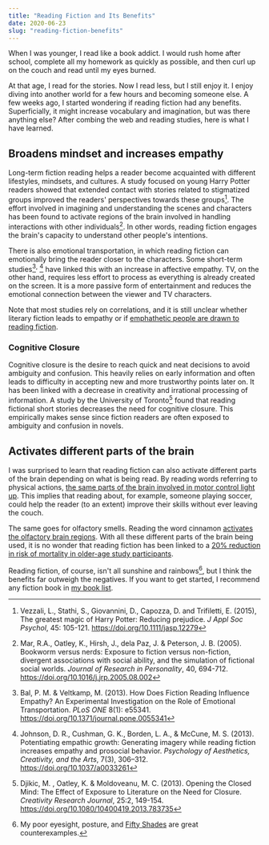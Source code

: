 ```yaml
---
title: "Reading Fiction and Its Benefits"
date: 2020-06-23
slug: "reading-fiction-benefits"
---
```


When I was younger, I read like a book addict. I would rush home after school, complete all my homework as quickly as possible, and then curl up on the couch and read until my eyes burned.

At that age, I read for the stories. Now I read less, but I still enjoy it. I enjoy diving into another world for a few hours and becoming someone else. A few weeks ago, I started wondering if reading fiction had any benefits. Superficially, it might increase vocabulary and imagination, but was there anything else? After combing the web and reading studies, here is what I have learned.

## Broadens mindset and increases empathy
Long-term fiction reading helps a reader become acquainted with different lifestyles, mindsets, and cultures. A study focused on young Harry Potter readers showed that extended contact with stories related to stigmatized groups improved the readers' perspectives towards these groups[^1]. The effort involved in imagining and understanding the scenes and characters has been found to activate regions of the brain involved in handling interactions with other individuals[^2]. In other words, reading fiction engages the brain's capacity to understand other people's intentions.

There is also emotional transportation, in which reading fiction can emotionally bring the reader closer to the characters. Some short-term studies[^3]<sup>,</sup> [^4] have linked this with an increase in affective empathy. TV, on the other hand, requires less effort to process as everything is already created on the screen. It is a more passive form of entertainment and reduces the emotional connection between the viewer and TV characters.

Note that most studies rely on correlations, and it is still unclear whether literary fiction leads to empathy or if [emphathetic people are drawn to reading fiction](https://www.theatlantic.com/science/archive/2016/12/should-psychologists-study-fiction/509405/).

### Cognitive Closure
Cognitive closure is the desire to reach quick and neat decisions to avoid ambiguity and confusion. This heavily relies on early information and often leads to difficulty in accepting new and more trustworthy points later on. It has been linked with a decrease in creativity and irrational processing of information. A study by the University of Toronto[^5] found that reading fictional short stories decreases the need for cognitive closure. This empirically makes sense since fiction readers are often exposed to ambiguity and confusion in novels.

## Activates different parts of the brain
I was surprised to learn that reading fiction can also activate different parts of the brain depending on what is being read. By reading words referring to physical actions, [the same parts of the brain involved in motor control light up](https://www.academia.edu/1362091/Interwoven_functionality_of_the_brains_action_and_language_systems). This implies that reading about, for example, someone playing soccer, could help the reader (to an extent) improve their skills without ever leaving the couch.

The same goes for olfactory smells. Reading the word cinnamon [activates the olfactory brain regions](https://pubmed.ncbi.nlm.nih.gov/16651007/). With all these different parts of the brain being used, it is no wonder that reading fiction has been linked to a [20% reduction in risk of mortality in older-age study participants](https://www.ncbi.nlm.nih.gov/pmc/articles/PMC6245064/).

Reading fiction, of course, isn't all sunshine and rainbows[^6], but I think the benefits far outweigh the negatives. If you want to get started, I recommend any fiction book in [my book list](../../../read).

[^1]: Vezzali, L., Stathi, S., Giovannini, D., Capozza, D. and Trifiletti, E. (2015), The greatest magic of Harry Potter: Reducing prejudice. *J Appl Soc Psychol*, 45: 105-121. https://doi.org/10.1111/jasp.12279

[^2]: Mar, R.A., Oatley, K., Hirsh, J., dela Paz, J. & Peterson, J. B. (2005). Bookworm versus nerds: Exposure to fiction versus non-fiction, divergent associations with social ability, and the simulation of fictional social worlds. *Journal of Research in Personality*, 40, 694-712. https://doi.org/10.1016/j.jrp.2005.08.002

[^3]: Bal, P. M. & Veltkamp, M. (2013). How Does Fiction Reading Influence Empathy? An Experimental Investigation on the Role of Emotional Transportation. *PLoS ONE* 8(1): e55341. https://doi.org/10.1371/journal.pone.0055341

[^4]: Johnson, D. R., Cushman, G. K., Borden, L. A., & McCune, M. S. (2013). Potentiating empathic growth: Generating imagery while reading fiction increases empathy and prosocial behavior. *Psychology of Aesthetics, Creativity, and the Arts*, 7(3), 306–312. https://doi.org/10.1037/a0033261

[^5]: Djikic, M. , Oatley, K. & Moldoveanu, M. C. (2013). Opening the Closed Mind: The Effect of Exposure to Literature on the Need for Closure. *Creativity Research Journal*, 25:2, 149-154. https://doi.org/10.1080/10400419.2013.783735

[^6]: My poor eyesight, posture, and [Fifty Shades](https://pubmed.ncbi.nlm.nih.gov/25144515/) are great counterexamples.